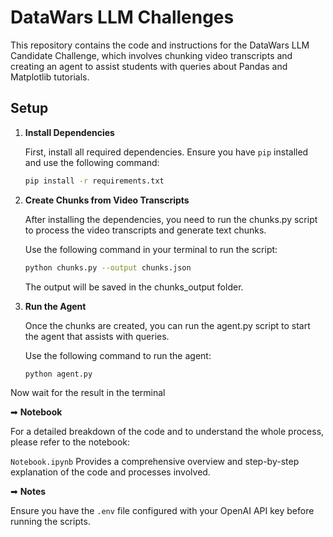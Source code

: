 # DataWars LLM Challenges

This repository contains the code and instructions for the DataWars LLM Candidate Challenge, which involves chunking video transcripts and creating an agent to assist students with queries about Pandas and Matplotlib tutorials.

## Setup

1. **Install Dependencies**

   First, install all required dependencies. Ensure you have `pip` installed and use the following command:

   ```bash
   pip install -r requirements.txt
   ```


2. **Create Chunks from Video Transcripts**

    After installing the dependencies, you need to run the chunks.py script to process the video transcripts and generate text chunks.

    Use the following command in your terminal to run the script:

      ```bash
   python chunks.py --output chunks.json
   ```
   The output will be saved in the chunks_output folder.



3. **Run the Agent**

    Once the chunks are created, you can run the agent.py script to start the agent that assists with queries.

    Use the following command to run the agent:
      ```bash
   python agent.py
   ```

Now wait for the result in the terminal



➡ **Notebook**

For a detailed breakdown of the code and to understand the whole process, please refer to the notebook:

`Notebook.ipynb` Provides a comprehensive overview and step-by-step explanation of the code and processes involved.


➡ **Notes**

Ensure you have the `.env` file configured with your OpenAI API key before running the scripts.











